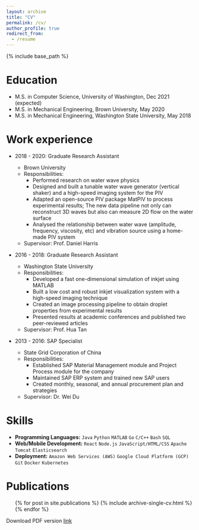 ```yaml
---
layout: archive
title: "CV"
permalink: /cv/
author_profile: true
redirect_from:
  - /resume
---
```


{% include base_path %}

Education
======
* M.S. in Computer Science, University of Washington, Dec 2021 (expected)
* M.S. in Mechanical Engineering, Brown University, May 2020
* M.S. in Mechanical Engineering, Washington State University, May 2018

Work experience
======
* 2018 - 2020: Graduate Research Assistant
  * Brown University
  * Responsibilities: 
    * Performed research on water wave physics
    * Designed and built a tunable water wave generator (vertical shaker) and a high-speed imaging system for the PIV
    * Adapted an open-source PIV package MatPIV to process experimental results; The new data pipeline not only can reconstruct 3D waves but also can measure 2D flow on the water surface
    * Analysed the relationship between water wave (amplitude, frequency, viscosity, etc) and vibration source using a home-made PIV system
  * Supervisor: Prof. Daniel Harris

* 2016 - 2018: Graduate Research Assistant
  * Washington State University
  * Responsibilities:
    * Developed a fast one-dimensional simulation of inkjet using MATLAB
    * Built a low cost and robust inkjet visualization system with a high-speed imaging technique
    * Created an image processing pipeline to obtain droplet properties from experimental results
    * Presented results at academic conferences and published two peer-reviewed articles
  * Supervisor: Prof. Hua Tan

* 2013 - 2016: SAP Specialist
  * State Grid Corporation of China
  * Responsibilities:
    * Established SAP Material Management module and Project Process module for the company
    * Maintained SAP ERP system and trained new SAP users
    * Created monthly, seasonal, and annual procurement plan and strategies
  * Supervisor: Dr. Wei Du
  
Skills
======
* **Programming Languages:** `Java` `Python` `MATLAB` `Go` `C/C++` `Bash` `SQL`
* **Web/Mobile Development:** `React` `Node.js` `JavaScript/HTML/CSS` `Apache Tomcat` `Elasticsearch`
* **Deployment:** `Amazon Web Services (AWS)` `Google Cloud Platform (GCP)` `Git` `Docker` `Kubernetes`

Publications
======
  <ul>{% for post in site.publications %}
    {% include archive-single-cv.html %}
  {% endfor %}</ul>

Download PDF version [link](http://jianghc829.github.io/files/resume.pdf "here")
